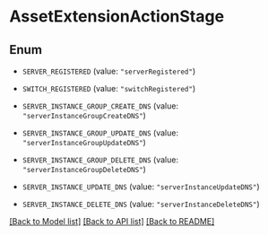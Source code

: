 # AssetExtensionActionStage

## Enum


* `SERVER_REGISTERED` (value: `"serverRegistered"`)

* `SWITCH_REGISTERED` (value: `"switchRegistered"`)

* `SERVER_INSTANCE_GROUP_CREATE_DNS` (value: `"serverInstanceGroupCreateDNS"`)

* `SERVER_INSTANCE_GROUP_UPDATE_DNS` (value: `"serverInstanceGroupUpdateDNS"`)

* `SERVER_INSTANCE_GROUP_DELETE_DNS` (value: `"serverInstanceGroupDeleteDNS"`)

* `SERVER_INSTANCE_UPDATE_DNS` (value: `"serverInstanceUpdateDNS"`)

* `SERVER_INSTANCE_DELETE_DNS` (value: `"serverInstanceDeleteDNS"`)


[[Back to Model list]](../README.md#documentation-for-models) [[Back to API list]](../README.md#documentation-for-api-endpoints) [[Back to README]](../README.md)


